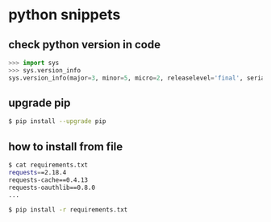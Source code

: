 # python snippets

## check python version in code
```python
>>> import sys
>>> sys.version_info
sys.version_info(major=3, minor=5, micro=2, releaselevel='final', serial=0)
```

## upgrade pip
```bash
$ pip install --upgrade pip
```

## how to install from file
```bash
$ cat requirements.txt
requests==2.18.4
requests-cache==0.4.13
requests-oauthlib==0.8.0
...

$ pip install -r requirements.txt
```
